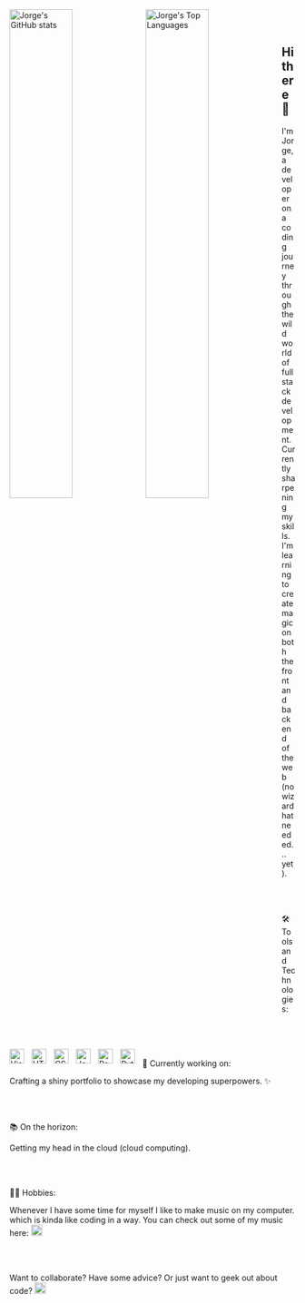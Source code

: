<img alt="Jorge's GitHub stats" align="left" width="47%" src="https://github-readme-stats.vercel.app/api?username=jjmorenosound&show_icons=true"/>
<img alt="Jorge's Top Languages" align="left" width="47%" src="https://github-readme-stats.vercel.app/api/top-langs/?username=jjmorenosound&layout=compact"/>

<br>
<br>

## Hi there 👋

I'm Jorge, a developer on a coding journey through the wild world of full stack development. 
<br>
Currently sharpening my skills. I'm learning to create magic on both the front and back end of the web (no wizard hat needed... yet).

<br>
<br>

🛠️ Tools and Technologies:

<img align="left" alt="Visual Studio Code" width="26px" src="https://cdn.jsdelivr.net/gh/devicons/devicon/icons/vscode/vscode-original.svg" style="padding-right:10px;" />
<img align="left" alt="HTML5" width="26px" src="https://cdn.jsdelivr.net/gh/devicons/devicon/icons/html5/html5-original.svg" style="padding-right:10px;" />
<img align="left" alt="CSS3" width="26px" src="https://cdn.jsdelivr.net/gh/devicons/devicon/icons/css3/css3-original.svg" style="padding-right:10px;" />
<img align="left" alt="JavaScript" width="26px" src="https://cdn.jsdelivr.net/gh/devicons/devicon/icons/javascript/javascript-original.svg" style="padding-right:10px;" />
<img align="left" alt="React" width="26px" src="https://cdn.jsdelivr.net/gh/devicons/devicon/icons/react/react-original.svg" style="padding-right:10px;" />
<img align="left" alt="Python" width="26px" src="https://cdn.jsdelivr.net/gh/devicons/devicon@latest/icons/python/python-original-wordmark.svg" style="padding-right:10px;" />

<br>
<br>
<br>

🌱 Currently working on:

Crafting a shiny portfolio to showcase my developing superpowers. ✨

<br>
<br>

📚 On the horizon:

Getting my head in the cloud (cloud computing).


<br>
<br>

🎸🎼 Hobbies:

Whenever I have some time for myself I like to make music on my computer. which is kinda like coding in a way. You can check out some of my music here: 
[<img  alt="Soundcloud" padding-left="5%" width="20px" src="https://user-images.githubusercontent.com/4356939/58271582-60701e80-7d5a-11e9-97d0-74f50349e924.png" style="padding-right:10px;"/>](https://soundcloud.com/jorge-moreno-542744752)

<br>
<br>

Want to collaborate? Have some advice? Or just want to geek out about code? [<img padding-left="5%" width="20px" src="https://img.shields.io/badge/LinkedIn-blue?style=for-the-badge&logo=linkedin&logoColor=white" alt="LinkedIn Badge" style="padding-right:10px;"/>](https://www.linkedin.com/in/jjmorenoaudio/)


